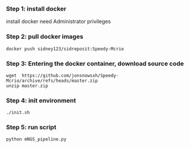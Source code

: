 

### Step 1: install docker

install docker need Administrator privileges

### Step 2: pull docker images

```
docker push sidney123/sidreposit:Speedy-Mcrio
```

### Step 3: Entering the docker container, download source code

```
wget  https://github.com/jonsnowsxh/Speedy-Mcrio/archive/refs/heads/master.zip
unzip master.zip
```

### Step 4:  init environment

```
./init.sh
```

### Step 5: run script

```
python mNGS_pipeline.py
```

